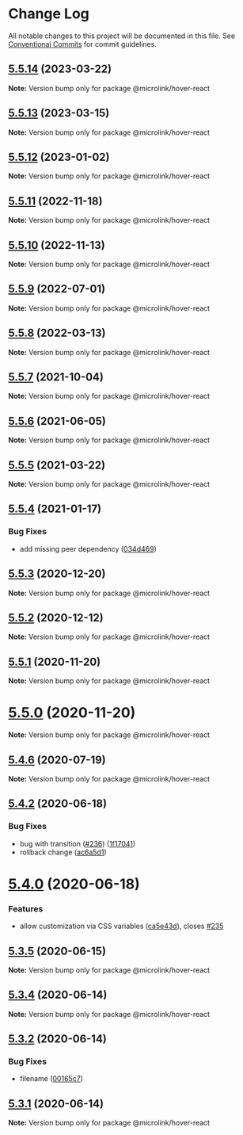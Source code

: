 # Change Log

All notable changes to this project will be documented in this file.
See [Conventional Commits](https://conventionalcommits.org) for commit guidelines.

## [5.5.14](https://github.com/microlinkhq/sdk/compare/v5.5.13...v5.5.14) (2023-03-22)

**Note:** Version bump only for package @microlink/hover-react

## [5.5.13](https://github.com/microlinkhq/sdk/compare/v5.5.12...v5.5.13) (2023-03-15)

**Note:** Version bump only for package @microlink/hover-react

## [5.5.12](https://github.com/microlinkhq/sdk/compare/v5.5.11...v5.5.12) (2023-01-02)

**Note:** Version bump only for package @microlink/hover-react

## [5.5.11](https://github.com/microlinkhq/sdk/compare/v5.5.10...v5.5.11) (2022-11-18)

**Note:** Version bump only for package @microlink/hover-react

## [5.5.10](https://github.com/microlinkhq/sdk/compare/v5.5.9...v5.5.10) (2022-11-13)

**Note:** Version bump only for package @microlink/hover-react

## [5.5.9](https://github.com/microlinkhq/sdk/compare/v5.5.8...v5.5.9) (2022-07-01)

**Note:** Version bump only for package @microlink/hover-react

## [5.5.8](https://github.com/microlinkhq/sdk/compare/v5.5.7...v5.5.8) (2022-03-13)

**Note:** Version bump only for package @microlink/hover-react

## [5.5.7](https://github.com/microlinkhq/sdk/compare/v5.5.6...v5.5.7) (2021-10-04)

**Note:** Version bump only for package @microlink/hover-react

## [5.5.6](https://github.com/microlinkhq/sdk/compare/v5.5.5...v5.5.6) (2021-06-05)

**Note:** Version bump only for package @microlink/hover-react

## [5.5.5](http://github.com/microlinkhq/sdk/tree/master/packages/hover-react/compare/v5.5.4...v5.5.5) (2021-03-22)

**Note:** Version bump only for package @microlink/hover-react

## [5.5.4](http://github.com/microlinkhq/sdk/tree/master/packages/hover-react/compare/v5.5.3...v5.5.4) (2021-01-17)

### Bug Fixes

* add missing peer dependency ([034d469](http://github.com/microlinkhq/sdk/tree/master/packages/hover-react/commit/034d46994b568963228e9a676ff0238c706c0fec))

## [5.5.3](http://github.com/microlinkhq/sdk/tree/master/packages/hover-react/compare/v5.5.2...v5.5.3) (2020-12-20)

**Note:** Version bump only for package @microlink/hover-react

## [5.5.2](http://github.com/microlinkhq/sdk/tree/master/packages/hover-react/compare/v5.5.1...v5.5.2) (2020-12-12)

**Note:** Version bump only for package @microlink/hover-react

## [5.5.1](http://github.com/microlinkhq/sdk/tree/master/packages/hover-react/compare/v5.5.0...v5.5.1) (2020-11-20)

**Note:** Version bump only for package @microlink/hover-react

# [5.5.0](http://github.com/microlinkhq/sdk/tree/master/packages/hover-react/compare/v5.4.6...v5.5.0) (2020-11-20)

**Note:** Version bump only for package @microlink/hover-react

## [5.4.6](http://github.com/microlinkhq/sdk/tree/master/packages/hover-react/compare/v5.4.5...v5.4.6) (2020-07-19)

**Note:** Version bump only for package @microlink/hover-react

## [5.4.2](http://github.com/microlinkhq/sdk/tree/master/packages/hover-react/compare/v5.4.0...v5.4.2) (2020-06-18)

### Bug Fixes

* bug with transition ([#236](http://github.com/microlinkhq/sdk/tree/master/packages/hover-react/issues/236)) ([1f17041](http://github.com/microlinkhq/sdk/tree/master/packages/hover-react/commit/1f170417c3af18bc227034d76da8213f3ece00eb))
* rollback change ([ac6a5d1](http://github.com/microlinkhq/sdk/tree/master/packages/hover-react/commit/ac6a5d1ee4e4432b3167ba346b5cccaa72421018))

# [5.4.0](http://github.com/microlinkhq/sdk/tree/master/packages/hover-react/compare/v5.3.5...v5.4.0) (2020-06-18)

### Features

* allow customization via CSS variables ([ca5e43d](http://github.com/microlinkhq/sdk/tree/master/packages/hover-react/commit/ca5e43dce9937804ad9096c2277c430ebaa60043)), closes [#235](http://github.com/microlinkhq/sdk/tree/master/packages/hover-react/issues/235)

## [5.3.5](http://github.com/microlinkhq/sdk/tree/master/packages/hover-react/compare/v5.3.4...v5.3.5) (2020-06-15)

**Note:** Version bump only for package @microlink/hover-react

## [5.3.4](http://github.com/microlinkhq/sdk/tree/master/packages/hover-react/compare/v5.3.3...v5.3.4) (2020-06-14)

**Note:** Version bump only for package @microlink/hover-react

## [5.3.2](http://github.com/microlinkhq/sdk/tree/master/packages/hover-react/compare/v5.3.1...v5.3.2) (2020-06-14)

### Bug Fixes

* filename ([00165c7](http://github.com/microlinkhq/sdk/tree/master/packages/hover-react/commit/00165c72f087911e52c07c4f061abcb5149a58fa))

## [5.3.1](http://github.com/microlinkhq/sdk/tree/master/packages/hover-react/compare/v5.3.0...v5.3.1) (2020-06-14)

**Note:** Version bump only for package @microlink/hover-react

